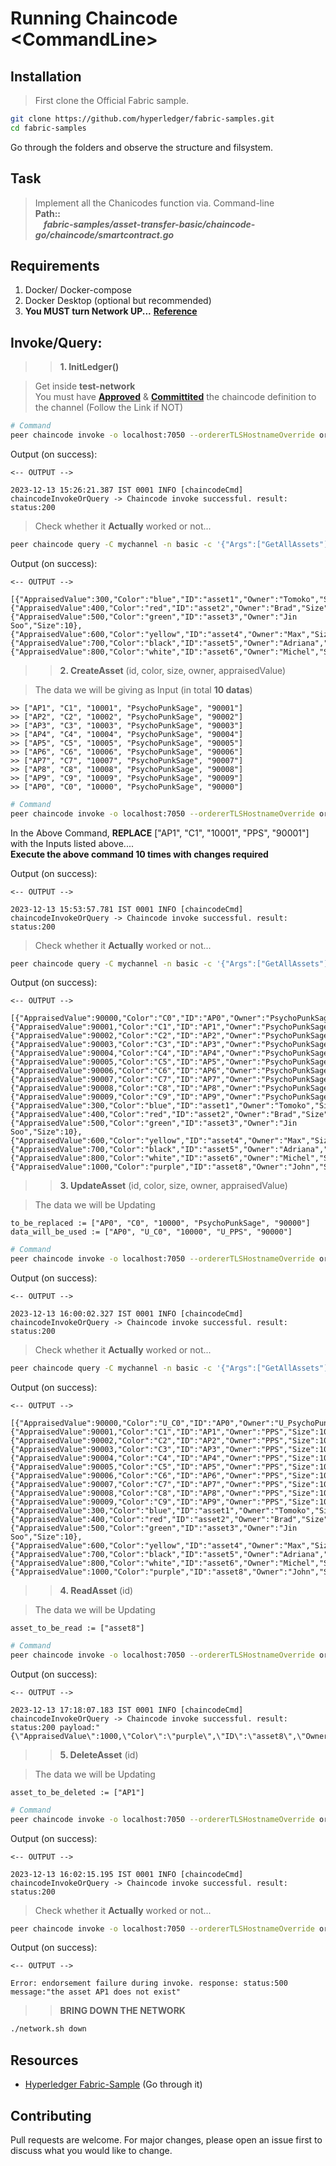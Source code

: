 # Running Chaincode \<CommandLine>

## Installation

>First clone the Official Fabric sample.

```bash
git clone https://github.com/hyperledger/fabric-samples.git
cd fabric-samples
```
Go through the folders and observe the structure and filsystem.

## Task
> Implement all the Chanicodes function via. Command-line <br>
> **Path::** <br>
***&nbsp;&nbsp;&nbsp;&nbsp;fabric-samples/asset-transfer-basic/chaincode-go/chaincode/smartcontract.go***



## Requirements
1. Docker/ Docker-compose
2. Docker Desktop (optional but recommended) <br>
3. **You MUST turn Network UP...** **[Reference](https://github.com/PsychoPunkSage/Vivenns/blob/Hyperledger/1_running_fabric_images/1_Direct_way.md)**

## Invoke/Query:
>> **1. InitLedger()**

> Get inside **test-network** <br>
You must have **[Approved](https://hyperledger-fabric.readthedocs.io/en/release-2.5/deploy_chaincode.html#approve-a-chaincode-definition)** & **[Committited](https://hyperledger-fabric.readthedocs.io/en/release-2.5/deploy_chaincode.html#committing-the-chaincode-definition-to-the-channel)** the chaincode definition to the channel (Follow the Link if NOT)

```bash
# Command
peer chaincode invoke -o localhost:7050 --ordererTLSHostnameOverride orderer.example.com --tls --cafile "${PWD}/organizations/ordererOrganizations/example.com/orderers/orderer.example.com/msp/tlscacerts/tlsca.example.com-cert.pem" -C mychannel -n basic --peerAddresses localhost:7051 --tlsRootCertFiles "${PWD}/organizations/peerOrganizations/org1.example.com/peers/peer0.org1.example.com/tls/ca.crt" --peerAddresses localhost:9051 --tlsRootCertFiles "${PWD}/organizations/peerOrganizations/org2.example.com/peers/peer0.org2.example.com/tls/ca.crt" -c '{"function":"InitLedger","Args":[]}'
```

Output (on success):
```
<-- OUTPUT -->

2023-12-13 15:26:21.387 IST 0001 INFO [chaincodeCmd] chaincodeInvokeOrQuery -> Chaincode invoke successful. result: status:200 

```

> Check whether it **Actually** worked or not...
```bash
peer chaincode query -C mychannel -n basic -c '{"Args":["GetAllAssets"]}'
```
Output (on success):
```
<-- OUTPUT -->

[{"AppraisedValue":300,"Color":"blue","ID":"asset1","Owner":"Tomoko","Size":5},{"AppraisedValue":400,"Color":"red","ID":"asset2","Owner":"Brad","Size":5},{"AppraisedValue":500,"Color":"green","ID":"asset3","Owner":"Jin Soo","Size":10},{"AppraisedValue":600,"Color":"yellow","ID":"asset4","Owner":"Max","Size":10},{"AppraisedValue":700,"Color":"black","ID":"asset5","Owner":"Adriana","Size":15},{"AppraisedValue":800,"Color":"white","ID":"asset6","Owner":"Michel","Size":15}]
```

>> **2. CreateAsset** (id, color, size, owner, appraisedValue)<br>

> The data we will be giving as Input (in total **10 datas**)
```
>> ["AP1", "C1", "10001", "PsychoPunkSage", "90001"]
>> ["AP2", "C2", "10002", "PsychoPunkSage", "90002"]
>> ["AP3", "C3", "10003", "PsychoPunkSage", "90003"]
>> ["AP4", "C4", "10004", "PsychoPunkSage", "90004"]
>> ["AP5", "C5", "10005", "PsychoPunkSage", "90005"]
>> ["AP6", "C6", "10006", "PsychoPunkSage", "90006"]
>> ["AP7", "C7", "10007", "PsychoPunkSage", "90007"]
>> ["AP8", "C8", "10008", "PsychoPunkSage", "90008"]
>> ["AP9", "C9", "10009", "PsychoPunkSage", "90009"]
>> ["AP0", "C0", "10000", "PsychoPunkSage", "90000"]
```


```bash
# Command
peer chaincode invoke -o localhost:7050 --ordererTLSHostnameOverride orderer.example.com --tls --cafile "${PWD}/organizations/ordererOrganizations/example.com/orderers/orderer.example.com/msp/tlscacerts/tlsca.example.com-cert.pem" -C mychannel -n basic --peerAddresses localhost:7051 --tlsRootCertFiles "${PWD}/organizations/peerOrganizations/org1.example.com/peers/peer0.org1.example.com/tls/ca.crt" --peerAddresses localhost:9051 --tlsRootCertFiles "${PWD}/organizations/peerOrganizations/org2.example.com/peers/peer0.org2.example.com/tls/ca.crt" -c '{"function":"CreateAsset","Args":["AP1", "C1", "10001", "PsychoPunkSage", "90001"]}'
```
In the Above Command, **REPLACE** ["AP1", "C1", "10001", "PPS", "90001"] with the Inputs listed above.... <br>
**Execute the above command 10 times with changes required**<br>

Output (on success):
```
<-- OUTPUT -->

2023-12-13 15:53:57.781 IST 0001 INFO [chaincodeCmd] chaincodeInvokeOrQuery -> Chaincode invoke successful. result: status:200 

```

> Check whether it **Actually** worked or not...
```bash
peer chaincode query -C mychannel -n basic -c '{"Args":["GetAllAssets"]}'
```
Output (on success):
```
<-- OUTPUT -->

[{"AppraisedValue":90000,"Color":"C0","ID":"AP0","Owner":"PsychoPunkSage","Size":10000},{"AppraisedValue":90001,"Color":"C1","ID":"AP1","Owner":"PsychoPunkSage","Size":10001},{"AppraisedValue":90002,"Color":"C2","ID":"AP2","Owner":"PsychoPunkSage","Size":10002},{"AppraisedValue":90003,"Color":"C3","ID":"AP3","Owner":"PsychoPunkSage","Size":10003},{"AppraisedValue":90004,"Color":"C4","ID":"AP4","Owner":"PsychoPunkSage","Size":10004},{"AppraisedValue":90005,"Color":"C5","ID":"AP5","Owner":"PsychoPunkSage","Size":10005},{"AppraisedValue":90006,"Color":"C6","ID":"AP6","Owner":"PsychoPunkSage","Size":10006},{"AppraisedValue":90007,"Color":"C7","ID":"AP7","Owner":"PsychoPunkSage","Size":10007},{"AppraisedValue":90008,"Color":"C8","ID":"AP8","Owner":"PsychoPunkSage","Size":10008},{"AppraisedValue":90009,"Color":"C9","ID":"AP9","Owner":"PsychoPunkSage","Size":10009},{"AppraisedValue":300,"Color":"blue","ID":"asset1","Owner":"Tomoko","Size":5},{"AppraisedValue":400,"Color":"red","ID":"asset2","Owner":"Brad","Size":5},{"AppraisedValue":500,"Color":"green","ID":"asset3","Owner":"Jin Soo","Size":10},{"AppraisedValue":600,"Color":"yellow","ID":"asset4","Owner":"Max","Size":10},{"AppraisedValue":700,"Color":"black","ID":"asset5","Owner":"Adriana","Size":15},{"AppraisedValue":800,"Color":"white","ID":"asset6","Owner":"Michel","Size":15},{"AppraisedValue":1000,"Color":"purple","ID":"asset8","Owner":"John","Size":20}]
```


>> **3. UpdateAsset** (id, color, size, owner, appraisedValue)<br>

> The data we will be Updating
```
to_be_replaced := ["AP0", "C0", "10000", "PsychoPunkSage", "90000"] 
data_will_be_used := ["AP0", "U_C0", "10000", "U_PPS", "90000"]
```


```bash
# Command
peer chaincode invoke -o localhost:7050 --ordererTLSHostnameOverride orderer.example.com --tls --cafile "${PWD}/organizations/ordererOrganizations/example.com/orderers/orderer.example.com/msp/tlscacerts/tlsca.example.com-cert.pem" -C mychannel -n basic --peerAddresses localhost:7051 --tlsRootCertFiles "${PWD}/organizations/peerOrganizations/org1.example.com/peers/peer0.org1.example.com/tls/ca.crt" --peerAddresses localhost:9051 --tlsRootCertFiles "${PWD}/organizations/peerOrganizations/org2.example.com/peers/peer0.org2.example.com/tls/ca.crt" -c '{"function":"UpdateAsset","Args": ["AP0", "U_C0", "10000", "U_PsychoPunkSage", "90000"]}'
```
Output (on success):
```
<-- OUTPUT -->

2023-12-13 16:00:02.327 IST 0001 INFO [chaincodeCmd] chaincodeInvokeOrQuery -> Chaincode invoke successful. result: status:200 
```


> Check whether it **Actually** worked or not...
```bash
peer chaincode query -C mychannel -n basic -c '{"Args":["GetAllAssets"]}'
```
Output (on success):
```
<-- OUTPUT -->

[{"AppraisedValue":90000,"Color":"U_C0","ID":"AP0","Owner":"U_PsychoPunkSage","Size":10000},{"AppraisedValue":90001,"Color":"C1","ID":"AP1","Owner":"PPS","Size":10001},{"AppraisedValue":90002,"Color":"C2","ID":"AP2","Owner":"PPS","Size":10002},{"AppraisedValue":90003,"Color":"C3","ID":"AP3","Owner":"PPS","Size":10003},{"AppraisedValue":90004,"Color":"C4","ID":"AP4","Owner":"PPS","Size":10004},{"AppraisedValue":90005,"Color":"C5","ID":"AP5","Owner":"PPS","Size":10005},{"AppraisedValue":90006,"Color":"C6","ID":"AP6","Owner":"PPS","Size":10006},{"AppraisedValue":90007,"Color":"C7","ID":"AP7","Owner":"PPS","Size":10007},{"AppraisedValue":90008,"Color":"C8","ID":"AP8","Owner":"PPS","Size":10008},{"AppraisedValue":90009,"Color":"C9","ID":"AP9","Owner":"PPS","Size":10009},{"AppraisedValue":300,"Color":"blue","ID":"asset1","Owner":"Tomoko","Size":5},{"AppraisedValue":400,"Color":"red","ID":"asset2","Owner":"Brad","Size":5},{"AppraisedValue":500,"Color":"green","ID":"asset3","Owner":"Jin Soo","Size":10},{"AppraisedValue":600,"Color":"yellow","ID":"asset4","Owner":"Max","Size":10},{"AppraisedValue":700,"Color":"black","ID":"asset5","Owner":"Adriana","Size":15},{"AppraisedValue":800,"Color":"white","ID":"asset6","Owner":"Michel","Size":15},{"AppraisedValue":1000,"Color":"purple","ID":"asset8","Owner":"John","Size":20}]

```



>> **4. ReadAsset** (id)<br>

> The data we will be Updating
```
asset_to_be_read := ["asset8"]
```


```bash
# Command
peer chaincode invoke -o localhost:7050 --ordererTLSHostnameOverride orderer.example.com --tls --cafile "${PWD}/organizations/ordererOrganizations/example.com/orderers/orderer.example.com/msp/tlscacerts/tlsca.example.com-cert.pem" -C mychannel -n basic --peerAddresses localhost:7051 --tlsRootCertFiles "${PWD}/organizations/peerOrganizations/org1.example.com/peers/peer0.org1.example.com/tls/ca.crt" --peerAddresses localhost:9051 --tlsRootCertFiles "${PWD}/organizations/peerOrganizations/org2.example.com/peers/peer0.org2.example.com/tls/ca.crt" -c '{"function":"ReadAsset","Args": ["asset8"]}'
```
Output (on success):
```
<-- OUTPUT -->

2023-12-13 17:18:07.183 IST 0001 INFO [chaincodeCmd] chaincodeInvokeOrQuery -> Chaincode invoke successful. result: status:200 payload:"{\"AppraisedValue\":1000,\"Color\":\"purple\",\"ID\":\"asset8\",\"Owner\":\"John\",\"Size\":20}" 

```

>> **5. DeleteAsset** (id)<br>

> The data we will be Updating
```
asset_to_be_deleted := ["AP1"]
```


```bash
# Command
peer chaincode invoke -o localhost:7050 --ordererTLSHostnameOverride orderer.example.com --tls --cafile "${PWD}/organizations/ordererOrganizations/example.com/orderers/orderer.example.com/msp/tlscacerts/tlsca.example.com-cert.pem" -C mychannel -n basic --peerAddresses localhost:7051 --tlsRootCertFiles "${PWD}/organizations/peerOrganizations/org1.example.com/peers/peer0.org1.example.com/tls/ca.crt" --peerAddresses localhost:9051 --tlsRootCertFiles "${PWD}/organizations/peerOrganizations/org2.example.com/peers/peer0.org2.example.com/tls/ca.crt" -c '{"function":"DeleteAsset","Args": ["AP1"]}'
```

Output (on success):
```
<-- OUTPUT -->

2023-12-13 16:02:15.195 IST 0001 INFO [chaincodeCmd] chaincodeInvokeOrQuery -> Chaincode invoke successful. result: status:200 

```

> Check whether it **Actually** worked or not...
```bash
peer chaincode invoke -o localhost:7050 --ordererTLSHostnameOverride orderer.example.com --tls --cafile "${PWD}/organizations/ordererOrganizations/example.com/orderers/orderer.example.com/msp/tlscacerts/tlsca.example.com-cert.pem" -C mychannel -n basic --peerAddresses localhost:7051 --tlsRootCertFiles "${PWD}/organizations/peerOrganizations/org1.example.com/peers/peer0.org1.example.com/tls/ca.crt" --peerAddresses localhost:9051 --tlsRootCertFiles "${PWD}/organizations/peerOrganizations/org2.example.com/peers/peer0.org2.example.com/tls/ca.crt" -c '{"function":"ReadAsset","Args": ["AP1"]}'
```
Output (on success):
```
<-- OUTPUT -->

Error: endorsement failure during invoke. response: status:500 message:"the asset AP1 does not exist" 
```



>> **BRING DOWN THE NETWORK**
```bash
./network.sh down
```

## Resources
* [Hyperledger Fabric-Sample](https://github.com/hyperledger/fabric-samples.) (Go through it)


## Contributing

Pull requests are welcome. For major changes, please open an issue first
to discuss what you would like to change.
